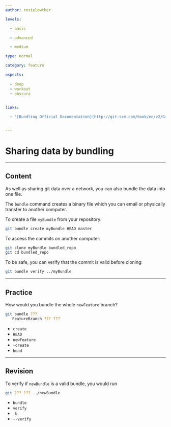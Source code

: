 ```yaml
---
author: rosielowther

levels:

  - basic

  - advanced

  - medium

type: normal

category: feature

aspects:
  
  - deep
  - workout
  - obscura
  

links:

  - '[Bundling Official Documentation](http://git-scm.com/book/en/v2/Git-Tools-Bundling){website}'


---
```


# Sharing data by bundling

---
## Content

As well as sharing git data over a network, you can also bundle the data into one file.

The `bundle` command creates a binary file which you can email or physically transfer to another computer. 

To create a file `myBundle` from your repository:
```bash
git bundle create myBundle HEAD master
```
To access the commits on another computer:
```bash
git clone myBundle bundled_repo
git cd bundled_repo
```
To be safe, you can verify that the commit is valid before cloning:
```bash
git bundle verify ../myBundle
```

---
## Practice

How would you bundle the whole `newFeature` branch?
```bash
git bundle ??? 
   FeatureBranch ??? ???        
```

* `create`
* `HEAD`
* `newFeature`
* `-create`
* `head`

---
## Revision

To verify if `newBundle` is a valid bundle, you would run
```bash
git ??? ??? ../newBundle
```

* `bundle`
* `verify`
* `-b`
* `--verify`

 
